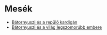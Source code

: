 # Mesék

  - [Bátornyuszi és a repülő kardigán](001_hu_batornyuszi_es_a_repulo_kardigan.html)
  - [Bátornyuszi és a világ legszomorúbb embere](002_hu_batornyuszi_es_a_vilag_legszomorubb_embere.html)

